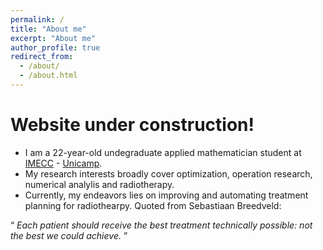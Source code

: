 ```yaml
---
permalink: /
title: "About me"
excerpt: "About me"
author_profile: true
redirect_from: 
  - /about/
  - /about.html
---
```


<h1> Website under construction! </h1>

- I am a 22-year-old undegraduate applied mathematician student at [IMECC](https://www.ime.unicamp.br) - [Unicamp](https://www.unicamp.br/unicamp/).
- My research interests broadly cover optimization, operation research, numerical analylis and radiotherapy.
- Currently, my endeavors lies on improving and automating treatment planning for radiothearpy.
Quoted from Sebastiaan Breedveld: 

<q> *Each patient should receive the best treatment technically possible: not the best we could achieve.* </q>